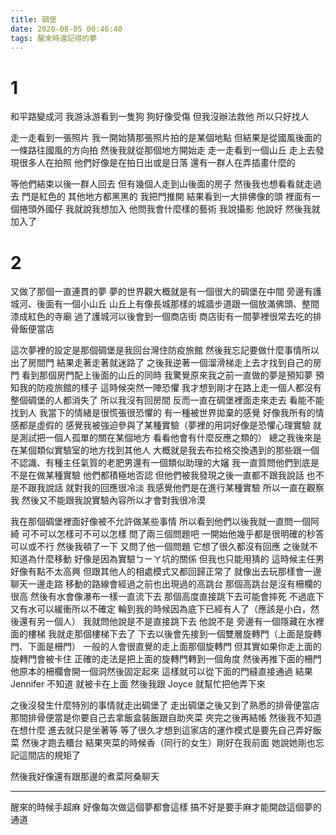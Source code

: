 ```yaml
---
title: 碉堡
date: 2020-08-05 00:46:40
tags: 醒來時還記得的夢
---
```


# 1

和平路變成河 我游泳游看到一隻狗
狗好像受傷 但我沒辦法救他 所以只好找人

走一走看到一張照片 我一開始猜那張照片拍的是某個地點 但結果是從國風後面的一條路往國風的方向拍 然後我就從那個地方開始走
走一走看到一個山丘 走上去發現很多人在拍照
他們好像是在拍日出或是日落
還有一群人在弄插畫什麼的

<!--more-->

等他們結束以後一群人回去 但有幾個人走到山後面的房子
然後我也想看看就走過去
門是紅色的 其他地方都黑黑的
我把門推開 結果看到一大排佛像的頭
裡面有一個捲頭外國仔 我就說我想加入
他問我會什麼樣的藝術 我說攝影 他說好
然後我就加入了

# 2

又做了那個一直連貫的夢
夢的世界觀大概就是有一個很大的碉堡在中間
旁邊有護城河、後面有一個小山丘
山丘上有像長城那樣的城牆步道跟一個放滿佛頭、整間漆成紅色的寺廟
過了護城河以後會到一個商店街
商店街有一間夢裡很常去吃的排骨飯便當店

這次夢裡的設定是那個碉堡是我回台灣住防疫旅館
然後我忘記要做什麼事情所以出了房間門
結果走著走著就迷路了
之後我逆著一個溜滑梯走上去才找到自己的房門
看到那個房門配上後面的山丘的同時
我驚覺原來我之前一直做的夢是預知夢 預知我的防疫旅館的樣子
這時候突然一陣恐懼
我才想到剛才在路上走一個人都沒有 整個碉堡的人都消失了
所以我沒有回房間 反而一直在碉堡裡面走來走去 看能不能找到人
我當下的情緒是很慌張很恐懼的
有一種被世界拋棄的感覺
好像我所有的情感都是虛假的
感覺我被強迫參與了某種實驗（夢裡的用詞好像是恐懼心理實驗 就是測試把一個人孤單的關在某個地方 看看他會有什麼反應之類的）
總之我後來是在某個類似實驗室的地方找到其他人 大概就是我去布拉格交換遇到的那些跟一個不認識、有種主任氣質的老肥男還有一個類似助理的大嬸
我一直質問他們到底是不是在做某種實驗 他們都積極地否認
但他們被我發現之後一直都不跟我說話
也不是不跟我說話
就對我的回應很冷淡
我感覺他們是在進行某種實驗 所以一直在觀察我
然後又不能跟我說實驗內容所以才會對我很冷漠

我在那個碉堡裡面好像被不允許做某些事情
所以看到他們以後我就一直問一個阿綺
可不可以怎樣可不可以怎樣
問了兩三個問題吧
一開始他幾乎都是很明確的秒答可以或不行
然後我頓了一下 又問了他一個問題
它想了很久都沒有回應
之後就不知道為什麼移動
好像是因為實驗ㄅㄧㄚ坑的關係 但我也只能用猜的
這時候主任男好像有點不太高興
但跟其他人的相處模式又都回歸正常了 就像出去玩那樣會一邊聊天一邊走路
移動的路線會經過之前也出現過的高跳台
那個高跳台是沒有柵欄的 很高 然後有水會像瀑布一樣一直流下去
那個高度直接跳下去可能會摔死 不過底下又有水可以緩衝所以不確定
輪到我的時候因為底下已經有人了（應該是小白，然後還有另一個人） 我就問他說是不是直接跳下去
他說不是 旁邊有一個隱藏在水裡面的樓梯
我就走那個樓梯下去了
下去以後會先接到一個雙層旋轉門（上面是旋轉門、下面是柵門）
一般的人會很直覺的走上面那個旋轉門
但其實如果你走上面的旋轉門會被卡住
正確的走法是把上面的旋轉門轉到一個角度 然後再推下面的柵門
他原本的柵欄會開一個洞然後固定起來 這樣就可以從下面的門縫直接通過
結果 Jennifer 不知道 就被卡在上面 然後我跟 Joyce 就幫忙把他弄下來

之後沒發生什麼特別的事情就走出碉堡了
走出碉堡之後又到了熟悉的排骨便當店
那間排骨便當是你要自己去拿飯盒裝飯跟自助夾菜 夾完之後再結帳
然後我不知道在想什麼 進去就只是坐著等
等了很久才想到這家店的運作模式是要先自己弄好飯菜 然後才跑去櫃台
結果夾菜的時候香（同行的女生）剛好在我前面
她說她剛也忘記這間店的規矩了

然後我好像還有跟那邊的煮菜阿桑聊天

---

醒來的時候手超麻
好像每次做這個夢都會這樣
搞不好是要手麻才能開啟這個夢的通道
